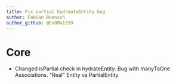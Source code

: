 ```yaml
---
title: Fix partial hydreateEntity bug
author: Fabian Boensch
author_github: @En0Ma1259
---
```

# Core
* Changed isPartial check in hydrateEntity. Bug with manyToOne Associations. "Real" Entity vs PartialEntity
